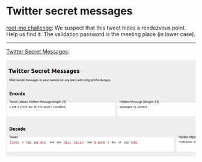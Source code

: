 # Twitter secret messages

[root-me challenge](https://www.root-me.org/en/Challenges/Steganography/Twitter-Secret-Messages): We suspect that this tweet hides a rendezvous point. Help us find it. The validation password is the meeting place (in lower case).

----

[Twitter Secret Messages](https://holloway.nz/steg/):

![Twitter](../../_static/images/twitter.png)
